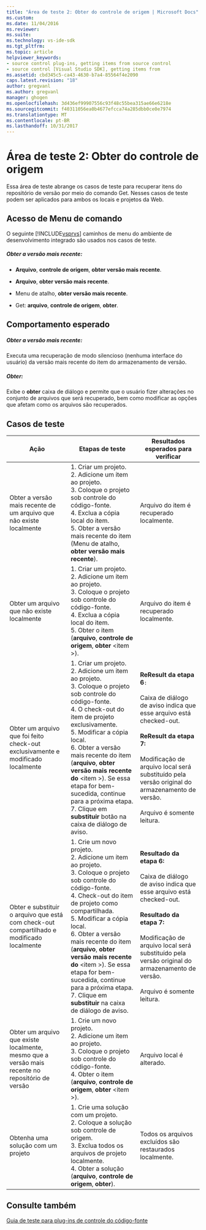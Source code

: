 ```yaml
---
title: "Área de teste 2: Obter do controle de origem | Microsoft Docs"
ms.custom: 
ms.date: 11/04/2016
ms.reviewer: 
ms.suite: 
ms.technology: vs-ide-sdk
ms.tgt_pltfrm: 
ms.topic: article
helpviewer_keywords:
- source control plug-ins, getting items from source control
- source control [Visual Studio SDK], getting items from
ms.assetid: cbd345c5-ca43-4630-b7a4-85564f4e2090
caps.latest.revision: "18"
author: gregvanl
ms.author: gregvanl
manager: ghogen
ms.openlocfilehash: 3d436ef99907556c93f48c55bea315ae66e6218e
ms.sourcegitcommit: f40311056ea0b4677efcca74a285dbb0ce0e7974
ms.translationtype: MT
ms.contentlocale: pt-BR
ms.lasthandoff: 10/31/2017
---
```

# <a name="test-area-2-get-from-source-control"></a>Área de teste 2: Obter do controle de origem
Essa área de teste abrange os casos de teste para recuperar itens do repositório de versão por meio do comando Get. Nesses casos de teste podem ser aplicados para ambos os locais e projetos da Web.  
  
## <a name="command-menu-access"></a>Acesso de Menu de comando  
 O seguinte [!INCLUDE[vsprvs](../../code-quality/includes/vsprvs_md.md)] caminhos de menu do ambiente de desenvolvimento integrado são usados nos casos de teste.  
  
##### <a name="get-latest-version"></a>Obter a versão mais recente:  
  
-   **Arquivo**, **controle de origem**, **obter versão mais recente**.  
  
-   **Arquivo**, **obter versão mais recente**.  
  
-   Menu de atalho, **obter versão mais recente**.  
  
-   Get: **arquivo**, **controle de origem**, **obter**.  
  
## <a name="expected-behavior"></a>Comportamento esperado  
  
##### <a name="get-latest-version"></a>Obter a versão mais recente:  
 Executa uma recuperação de modo silencioso (nenhuma interface do usuário) da versão mais recente do item do armazenamento de versão.  
  
##### <a name="get"></a>Obter:  
 Exibe o **obter** caixa de diálogo e permite que o usuário fizer alterações no conjunto de arquivos que será recuperado, bem como modificar as opções que afetam como os arquivos são recuperados.  
  
## <a name="test-cases"></a>Casos de teste  
  
|Ação|Etapas de teste|Resultados esperados para verificar|  
|------------|----------------|--------------------------------|  
|Obter a versão mais recente de um arquivo que não existe localmente|1.  Criar um projeto.<br />2.  Adicione um item ao projeto.<br />3.  Coloque o projeto sob controle do código-fonte.<br />4.  Exclua a cópia local do item.<br />5.  Obter a versão mais recente do item (Menu de atalho, **obter versão mais recente**).|Arquivo do item é recuperado localmente.|  
|Obter um arquivo que não existe localmente|1.  Criar um projeto.<br />2.  Adicione um item ao projeto.<br />3.  Coloque o projeto sob controle do código-fonte.<br />4.  Exclua a cópia local do item.<br />5.  Obter o item (**arquivo**, **controle de origem**, **obter** \<item >).|Arquivo do item é recuperado localmente.|  
|Obter um arquivo que foi feito check-out exclusivamente e modificado localmente|1.  Criar um projeto.<br />2.  Adicione um item ao projeto.<br />3.  Coloque o projeto sob controle do código-fonte.<br />4.  O check-out do item de projeto exclusivamente.<br />5.  Modificar a cópia local.<br />6.  Obter a versão mais recente do item (**arquivo**, **obter versão mais recente do** \<item >). Se essa etapa for bem-sucedida, continue para a próxima etapa.<br />7.  Clique em **substituir** botão na caixa de diálogo de aviso.|**ReResult da etapa 6**`:`<br /><br /> Caixa de diálogo de aviso indica que esse arquivo está checked-out.<br /><br /> **ReResult da etapa 7:**<br /><br /> Modificação de arquivo local será substituído pela versão original do armazenamento de versão.<br /><br /> Arquivo é somente leitura.|  
|Obter e substituir o arquivo que está com check-out compartilhado e modificado localmente|1.  Crie um novo projeto.<br />2.  Adicione um item ao projeto.<br />3.  Coloque o projeto sob controle do código-fonte.<br />4.  Check-out do item de projeto como compartilhada.<br />5.  Modificar a cópia local.<br />6.  Obter a versão mais recente do item (**arquivo**, **obter versão mais recente do** \<item >). Se essa etapa for bem-sucedida, continue para a próxima etapa.<br />7.  Clique em **substituir** na caixa de diálogo de aviso.|**Resultado da etapa 6:**<br /><br /> Caixa de diálogo de aviso indica que esse arquivo está checked-out.<br /><br /> **Resultado da etapa 7:**<br /><br /> Modificação de arquivo local será substituído pela versão original do armazenamento de versão.<br /><br /> Arquivo é somente leitura.|  
|Obter um arquivo que existe localmente, mesmo que a versão mais recente no repositório de versão|1.  Crie um novo projeto.<br />2.  Adicione um item ao projeto.<br />3.  Coloque o projeto sob controle do código-fonte.<br />4.  Obter o item (**arquivo**, **controle de origem**, **obter** \<item >).|Arquivo local é alterado.|  
|Obtenha uma solução com um projeto|1.  Crie uma solução com um projeto.<br />2.  Coloque a solução sob controle de origem.<br />3.  Exclua todos os arquivos de projeto localmente.<br />4.  Obter a solução (**arquivo**, **controle de origem**, **obter**).|Todos os arquivos excluídos são restaurados localmente.|  
  
## <a name="see-also"></a>Consulte também  
 [Guia de teste para plug-ins de controle do código-fonte](../../extensibility/internals/test-guide-for-source-control-plug-ins.md)